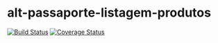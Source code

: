 # alt-passaporte-listagem-produtos
[![Build Status](https://secure.travis-ci.org/dsn-nimbus/alt-passaporte-listagem-produtos.png?branch=master)](https://travis-ci.org/dsn-nimbus/alt-passaporte-listagem-produtos)
[![Coverage Status](https://coveralls.io/repos/dsn-nimbus/alt-passaporte-listagem-produtos/badge.svg?branch=master&service=github)](https://coveralls.io/r/dsn-nimbus/alt-passaporte-listagem-produtos/?branch=master)
